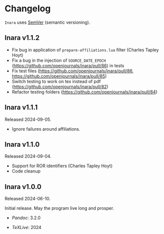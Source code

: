 # Changelog

`Inara` uses [SemVer][] (semantic versioning).

## Inara v1.1.2

- Fix bug in application of `prepare-affiliations.lua` filter (Charles Tapley Hoyt)
- Fix a bug in the injection of `SOURCE_DATE_EPOCH` (https://github.com/openjournals/inara/pull/86) in tests
- Fix test files (https://github.com/openjournals/inara/pull/86, https://github.com/openjournals/inara/pull/85)
- Switch testing to work on tex instead of pdf (https://github.com/openjournals/inara/pull/82)
- Refactor testing folders (https://github.com/openjournals/inara/pull/84)

## Inara v1.1.1

Released 2024-09-05.

- Ignore failures around affiliations.

## Inara v1.1.0

Released 2024-09-04.

- Support for ROR identifiers (Charles Tapley Hoyt)
- Code cleanup

## Inara v1.0.0

Released 2024-06-10.

Initial release. May the program live long and prosper.

- *Pandoc*: 3.2.0
- *TeXLive*: 2024


  [SemVer]: https://semver.org
